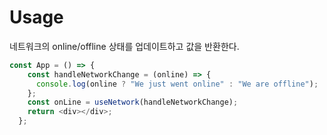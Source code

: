 # Usage
네트워크의 online/offline 상태를 업데이트하고 값을 반환한다. 

```javascript
const App = () => {
    const handleNetworkChange = (online) => {
      console.log(online ? "We just went online" : "We are offline");
    };
    const onLine = useNetwork(handleNetworkChange);
    return <div></div>;
  };
```